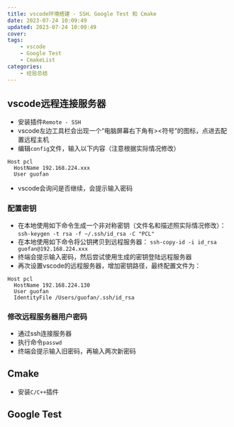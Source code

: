 ```yaml
---
title: vscode环境搭建 - SSH、Google Test 和 Cmake
date: 2023-07-24 10:09:49
updated: 2023-07-24 10:09:49
cover:
tags:
    - vscode
    - Google Test
    - CmakeList
categories:
    - 经验总结
---
```


## vscode远程连接服务器

- 安装插件`Remote - SSH`
- vscode左边工具栏会出现一个“电脑屏幕右下角有><符号”的图标，点进去配置远程主机
- 编辑`config`文件，输入以下内容（注意根据实际情况修改）
```
Host pcl
  HostName 192.168.224.xxx
  User guofan
```
- vscode会询问是否继续，会提示输入密码

### 配置密钥

- 在本地使用如下命令生成一个非对称密钥（文件名和描述照实际情况修改）：
`ssh-keygen -t rsa -f ~/.ssh/id_rsa -C "PCL"`
- 在本地使用如下命令将公钥拷贝到远程服务器：
`ssh-copy-id -i id_rsa guofan@192.168.224.xxx`
- 终端会提示输入密码，然后尝试使用生成的密钥登陆远程服务器
- 再次设置vscode的远程服务器，增加密钥路径，最终配置文件为：
```
Host pcl
  HostName 192.168.224.130
  User guofan
  IdentityFile /Users/guofan/.ssh/id_rsa
```

### 修改远程服务器用户密码

- 通过ssh连接服务器
- 执行命令`passwd`
- 终端会提示输入旧密码，再输入两次新密码

## Cmake

- 安装`C/C++`插件

## Google Test

